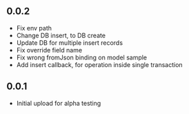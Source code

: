 ## 0.0.2 

- Fix env path
- Change DB insert, to DB create
- Update DB for multiple insert records
- Fix override field name
- Fix wrong fromJson binding on model sample 
- Add insert callback, for operation inside single transaction

## 0.0.1

- Initial upload for alpha testing
